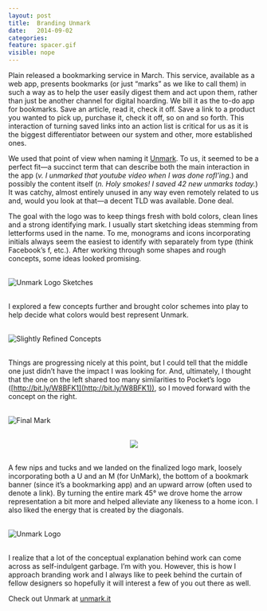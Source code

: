 ```yaml
---
layout: post
title:  Branding Unmark
date:   2014-09-02
categories:
feature: spacer.gif
visible: nope
---
```

Plain released a bookmarking service in March. This service, available as a web app, presents bookmarks (or just “marks” as we like to call them) in such a way as to help the user easily digest them and act upon them, rather than just be another channel for digital hoarding. We bill it as the to-do app for bookmarks. Save an article, read it, check it off. Save a link to a product you wanted to pick up, purchase it, check it off, so on and so forth. This interaction of turning saved links into an action list is critical for us as it is the biggest differentiator between our system and other, more established ones.

We used that point of view when naming it [Unmark](http://unmark.it/). To us, it seemed to be a perfect fit—a succinct term that can describe both the main interaction in the app (_v. I unmarked that youtube video when I was done rofl’ing._) and possibly the content itself (_n. Holy smokes! I saved 42 new unmarks today._) It was catchy, almost entirely unused in any way even remotely related to us and, would you look at that—a decent TLD was available. Done deal.

The goal with the logo was to keep things fresh with bold colors, clean lines and a strong identifying mark. I usually start sketching ideas stemming from letterforms used in the name. To me, monograms and icons incorporating initials always seem the easiest to identify with separately from type (think Facebook’s f, etc.). After working through some shapes and rough concepts, some ideas looked promising.

<br>![Unmark Logo Sketches]({{site.blog_img_path}}2014/sketches.png)

<br>I explored a few concepts further and brought color schemes into play to help decide what colors would best represent Unmark.

<br>![Slightly Refined Concepts]({{site.blog_img_path}}2014/refined.png)

<br>Things are progressing nicely at this point, but I could tell that the middle one just didn’t have the impact I was looking for. And, ultimately, I thought that the one on the left shared too many similarities to Pocket’s logo ([http://bit.ly/W8BFK1](http://bit.ly/W8BFK1)), so I moved forward with the concept on the right.

<br>![Final Mark]({{site.blog_img_path}}2014/final.png)

<p style="text-align:center;"><br><img src="{{site.blog_img_path}}2014/explanaiton.png"></p>

<br>A few nips and tucks and we landed on the finalized logo mark, loosely incorporating both a U and an M (for UnMark), the bottom of a bookmark banner (since it’s a bookmarking app) and an upward arrow (often used to denote a link). By turning the entire mark 45° we drove home the arrow representation a bit more and helped alleviate any likeness to a home icon. I also liked the energy that is created by the diagonals.

<br>![Unmark Logo]({{site.blog_img_path}}2014/logo.png)

<br>I realize that a lot of the conceptual explanation behind work can come across as self-indulgent garbage. I’m with you. However, this is how I approach branding work and I always like to peek behind the curtain of fellow designers so hopefully it will interest a few of you out there as well.

Check out Unmark at [unmark.it](http://unmark.it/)
